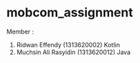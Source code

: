 # mobcom_assignment
Member :
1. Ridwan Effendy (1313620002) Kotlin
2. Muchsin Ali Rasyidin (1313620012) Java
